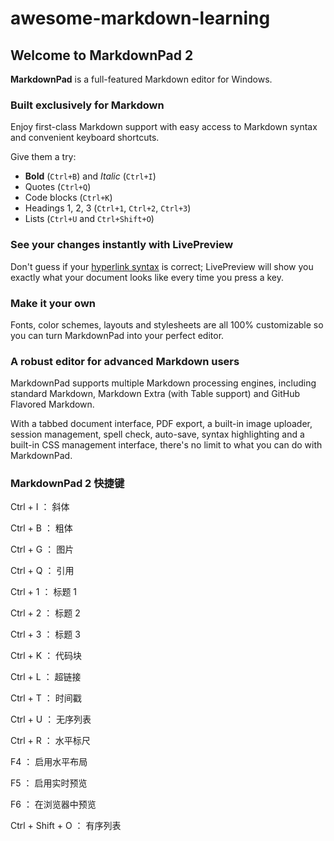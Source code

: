 # awesome-markdown-learning

## Welcome to MarkdownPad 2 ##

**MarkdownPad** is a full-featured Markdown editor for Windows.

### Built exclusively for Markdown ###

Enjoy first-class Markdown support with easy access to  Markdown syntax and convenient keyboard shortcuts.

Give them a try:

- **Bold** (`Ctrl+B`) and *Italic* (`Ctrl+I`)
- Quotes (`Ctrl+Q`)
- Code blocks (`Ctrl+K`)
- Headings 1, 2, 3 (`Ctrl+1`, `Ctrl+2`, `Ctrl+3`)
- Lists (`Ctrl+U` and `Ctrl+Shift+O`)

### See your changes instantly with LivePreview ###

Don't guess if your [hyperlink syntax](http://markdownpad.com) is correct; LivePreview will show you exactly what your document looks like every time you press a key.

### Make it your own ###

Fonts, color schemes, layouts and stylesheets are all 100% customizable so you can turn MarkdownPad into your perfect editor.

### A robust editor for advanced Markdown users ###

MarkdownPad supports multiple Markdown processing engines, including standard Markdown, Markdown Extra (with Table support) and GitHub Flavored Markdown.

With a tabbed document interface, PDF export, a built-in image uploader, session management, spell check, auto-save, syntax highlighting and a built-in CSS management interface, there's no limit to what you can do with MarkdownPad.

### MarkdownPad 2 快捷键 ###

Ctrl + I ： 斜体

Ctrl + B ： 粗体

Ctrl + G ： 图片

Ctrl + Q ： 引用

Ctrl + 1 ： 标题 1

Ctrl + 2 ： 标题 2

Ctrl + 3 ： 标题 3

Ctrl + K ： 代码块

Ctrl + L ： 超链接

Ctrl + T ： 时间戳

Ctrl + U ： 无序列表

Ctrl + R ： 水平标尺

F4 ： 启用水平布局

F5 ： 启用实时预览

F6 ： 在浏览器中预览

Ctrl + Shift + O ： 有序列表
